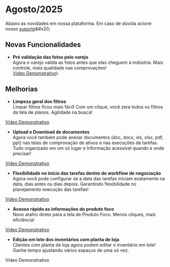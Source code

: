 # Agosto/2025

Abaixo as novidades em nossa plataforma. Em caso de dúvida acione nosso [suporte](https://wa.me/5511949197636?text=Ol%C3%A1,%20gostaria%20de%20mais%20informa%C3%A7%C3%B5es.)&#x20;

## Novas Funcionalidades

* **Pré validação das fotos pelo varejo**\
  Agora o varejo valida as fotos antes que elas cheguem à indústria. Mais controle, mais qualidade nas comprovações!\
  [Video Demonstrativo](https://drive.google.com/file/d/1JLYJ5_9lDQsNrhSHUjFob0LsF6lXozU0/view?usp=drive_link)\


## Melhorias

* **Limpeza geral dos filtros**\
  Limpar filtros ficou mais fácil! Com um clique, você zera todos os filtros da tela de planos. Agilidade na busca!

&#x20;      [Video Demonstrativo](https://drive.google.com/file/d/12nPboz0F-DVJfqGRnDhWHZpOJyqRyQ3W/view?usp=drive_link)



* **Upload e Download de documentos**\
  Agora você também pode anexar documentos (doc, docx, xls, xlsx, pdf, ppt) nas telas de comprovação de ativos e nas execuções de tarefas.\
  Tudo organizado em um só lugar e Informação acessível quando e onde precisar!

&#x20;      [Video Demonstrativo](https://drive.google.com/file/d/1krLg5LZVWm6Kf5-3v1tjhWm5yIbPZB4W/view?usp=drive_link)



* **Flexibilidade no início das tarefas dentro do workflow de negociação**\
  Agora você pode configurar se a data das tarefas iniciam exatamente na data, dias antes ou dias depois. Garantindo flexibilidade no planejamento execução das tarefas!

&#x20;       [Video Demonstrativo](https://drive.google.com/file/d/1GjUa3k2ToNnvfanSX2w3VAgCOOWVpI5K/view?usp=drive_link)



* **Acesso rápido as informações do produto foco**\
  Novo atalho direto para a tela de Produto Foco. Menos cliques, mais eficiência!

&#x20;       [Video Demonstrativo](https://drive.google.com/file/d/1iQAsOL6A1I7xzgD8tDaPqTo8IHo4gJDe/view?usp=drive_link)



* **Edição em lote dos inventários com planta de loja**\
  Clientes com planta de loja agora podem editar o inventário em lote! Ganhe tempo ajustando vários espaços de uma só vez.

&#x20;      Video Demonstrativo

